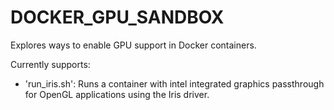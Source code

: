 # DOCKER_GPU_SANDBOX

Explores ways to enable GPU support in Docker containers.

Currently supports:
- 'run_iris.sh': Runs a container with intel integrated graphics passthrough for OpenGL applications using the Iris driver.